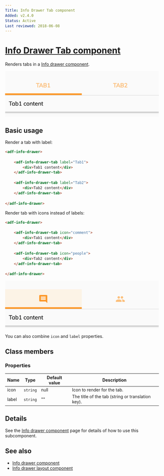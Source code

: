 ```yaml
---
Title: Info Drawer Tab component
Added: v2.4.0
Status: Active
Last reviewed: 2018-06-08
---
```


# [Info Drawer Tab component](lib/core/src/lib/info-drawer/info-drawer.component.ts "Defined in info-drawer.component.ts")

Renders tabs in a [Info drawer component](info-drawer.component.md).

![Info drawer screenshot](../../docassets/images/label-tab.png)

## Basic usage

Render a tab with label:

```html
<adf-info-drawer>

    <adf-info-drawer-tab label="Tab1">
        <div>Tab1 content</div>
    </adf-info-drawer-tab>

    <adf-info-drawer-tab label="Tab2">
        <div>Tab2 content</div>
    </adf-info-drawer-tab>

</adf-info-drawer>
```

Render tab with icons instead of labels:

```html
<adf-info-drawer>

    <adf-info-drawer-tab icon="comment">
        <div>Tab1 content</div>
    </adf-info-drawer-tab>

    <adf-info-drawer-tab icon="people">
        <div>Tab2 content</div>
    </adf-info-drawer-tab>

</adf-info-drawer>
```

![Info drawer screenshot](../../docassets/images/icon-tab.png)

You can also combine `icon` and `label` properties.

## Class members

### Properties

| Name | Type | Default value | Description |
| ---- | ---- | ------------- | ----------- |
| icon | `string` | null | Icon to render for the tab. |
| label | `string` | "" | The title of the tab (string or translation key). |

## Details

See the [Info drawer component](info-drawer.component.md) page for details of how to use this subcomponent.

## See also

-   [Info drawer component](info-drawer.component.md)
-   [Info drawer layout component](info-drawer-layout.component.md)
